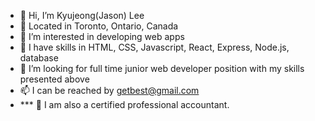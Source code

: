 - 👋 Hi, I’m Kyujeong(Jason) Lee
- 👋 Located in Toronto, Ontario, Canada
- 👀 I’m interested in developing web apps
- 🌱 I have skills in HTML, CSS, Javascript, React, Express, Node.js, database
- 💞️ I’m looking for full time junior web developer position with my skills presented above
- 📫 I can be reached by [getbest@gmail.com](getbest@gmail.com)
- *** 👋 I am also a certified professional accountant.
